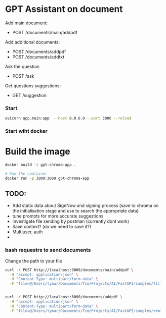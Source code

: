 # GPT Assistant on document

Add main document:
- POST /documents/main/addpdf

Add additional documents:
- POST /documents/addpdf
- POST /documents/addtxt

Ask the question
- POST /ask

Get questions suggestions:
- GET /suggestion

### Start
```bash
uvicorn app.main:app  --host 0.0.0.0 --port 3000 --reload
```

### Start wiht docker

# Build the image
```bash
docker build -t gpt-chroma-app .

# Run the container
docker run -p 3000:3000 gpt-chroma-app
```


## TODO:
- Add static data about SignNow and signing process (save to chroma on the initialisation stage and use to search the appropriate data)
- tune prompts for more accurate suggestions
- Investigate file sending by postman (currently dont work)
- Save context? (do we need to save it?)
- Multiuser, auth
- 


### bash requestrs to send documents
Change the path to your file

```bash
curl -X POST http://localhost:3000/documents/main/addpdf \
  -H "accept: application/json" \
  -H "Content-Type: multipart/form-data" \
  -F "file=@/Users/tymur/Documents/Tim/Projects/AI/FastAPI/samples/fillable rental agreement.pdf"


curl -X POST http://localhost:3000/documents/addpdf \
  -H "accept: application/json" \
  -H "Content-Type: multipart/form-data" \
  -F "file=@/Users/tymur/Documents/Tim/Projects/AI/FastAPI/samples/rental_ukraine.txt"
```
